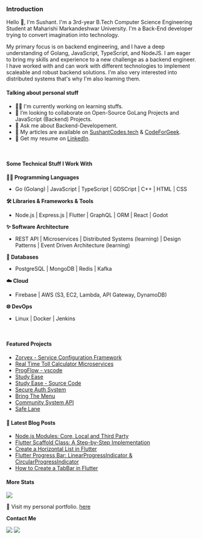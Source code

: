 ### Introduction

Hello 👋, I'm Sushant. I'm a 3rd-year B.Tech Computer Science Engineering Student at Maharishi Markandeshwar University. I'm a Back-End developer trying to convert imagination into technology. 

My primary focus is on backend engineering, and I have a deep understanding of Golang, JavaScript, TypeScript, and NodeJS. I am eager to bring my skills and experience to a new challenge as a backend engineer. I have worked with and can work with different technologies to implement scaleable and robust backend solutions. I'm also very interested into distributed systems that's why I'm also learning them.


#### Talking about personal stuff

* 👨‍💻 I'm currently working on learning stuffs.
* 👯 I’m looking to collaborate on Open-Source GoLang Projects and JavaScript (Backend) Projects.
* 💬 Ask me about Backend-Developement.
* 📝 My articles are available on [SushantCodes.tech](https://sushantcodes.tech) & [CodeForGeek](https://codeforgeek.com/author/sushant/).
* 📄 Get my resume on [LinkedIn](https://linkedin.com/in/sushant102004).

<br>


#### Some Technical Stuff I Work With

**👨‍💻 Programming Languages**

* Go (Golang) | JavaScript | TypeScript | GDSCript | C++ | HTML | CSS 


**🛠️ Libraries & Frameworks & Tools**

* Node.js | Express.js | Flutter | GraphQL | ORM | React | Godot



**✨ Software Architecture**

* REST API | Microservices | Distributed Systems (learning) | Design Patterns | Event Driven Architecture (learning)



**💾 Databases**

* PostgreSQL | MongoDB | Redis | Kafka



**☁️ Cloud**

* Firebase | AWS (S3, EC2, Lambda, API Gateway, DynamoDB)



**🌐 DevOps**

* Linux | Docker | Jenkins


<br>

#### Featured Projects
* [Zorvex - Service Configuration Framework](https://github.com/sushant102004/Zorvex)
* [Real Time Toll Calculator Microservices](https://github.com/sushant102004/Real-Time-Toll-Calculator-Microservices)
* [ProgFlow - vscode](https://github.com/sushant102004/ProgFlow-Coding-Monitoring-System)
* [Study Ease](https://play.google.com/store/apps/details?id=com.sushant.studyease)
* [Study Ease - Source Code](https://github.com/sushant102004/Study-Ease-Open-Source)
* [Secure Auth System](https://github.com/sushant102004/Secure-Auth-System)
* [Bring The Menu](https://github.com/sushant102004/Bring-The-Menu)
* [Community System API](https://github.com/sushant102004/Community-System-The-Internet-Folks)
* [Safe Lane](https://github.com/sushant102004/SafeLane)



#### 📔 Latest Blog Posts
<!-- BLOG-POST-LIST:START -->
- [Node.js Modules: Core, Local and Third Party](https://codeforgeek.com/nodejs-modules/)
- [Flutter Scaffold Class: A Step-by-Step Implementation](https://codeforgeek.com/flutter-scaffold-class/)
- [Create a Horizontal List in Flutter](https://codeforgeek.com/horizontal-list-in-flutter/)
- [Flutter Progress Bar: LinearProgressIndicator &amp; CircularProgressIndicator](https://codeforgeek.com/flutter-progress-bar/)
- [How to Create a TabBar in Flutter](https://codeforgeek.com/flutter-tabbar/)
<!-- BLOG-POST-LIST:END -->


#### More Stats

<img src="https://github-profile-trophy.vercel.app/?username=sushant102004&theme=dracula"/>

🚀 Visit my personal portfolio. [here](https://sushantcodes.tech/)

**Contact Me**

<a href="mailto:sushant.dhiman9812@gmail.com"><img src="https://img.shields.io/badge/Gmail-D14836?style=for-the-badge&logo=gmail&logoColor=white"/></a>
<a href="https://linkedin.com/in/sushant102004"><img src="https://img.shields.io/badge/LinkedIn-0077B5?style=for-the-badge&logo=linkedin&logoColor=white"></img></a>
